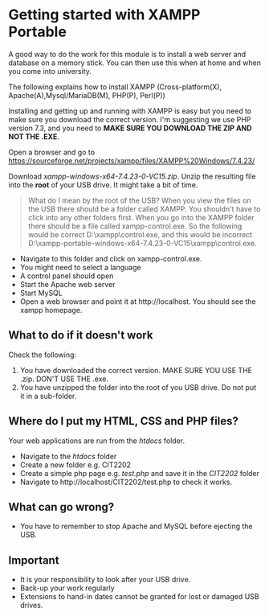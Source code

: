 # Getting started with XAMPP Portable

A good way to do the work for this module is to install a web server and database on a memory stick. You can then use this when at home and when you come into university.

The following explains how to install XAMPP (Cross-platform(X), Apache(A),Mysql/MariaDB(M), PHP\(P\), Perl\(P\))

Installing and getting up and running with XAMPP is easy but you need to make sure you download the correct version. I'm suggesting we use PHP version 7.3, and you need to **MAKE SURE YOU DOWNLOAD THE ZIP AND NOT THE .EXE**.

Open a browser and go to https://sourceforge.net/projects/xampp/files/XAMPP%20Windows/7.4.23/

Download *xampp-windows-x64-7.4.23-0-VC15.zip*. Unzip the resulting file into the **root** of your USB drive. It might take a bit of time.

> What do I mean by the root of the USB? When you view the files on the USB there should be a folder called XAMPP. You shouldn't have to click into any other folders first. When you go into the XAMPP folder there should be a file called xampp-control.exe. So the following would be correct D:\xampp\control.exe, and this would be incorrect D:\xampp-portable-windows-x64-7.4.23-0-VC15\xampp\control.exe.

* Navigate to this folder and click on xampp-control.exe.
* You might need to select a language
* A control panel should open
* Start the Apache web server
* Start MySQL
* Open a web browser and point it at http://localhost. You should see the xampp homepage.

## What to do if it doesn't work
Check the following:
1. You have downloaded the correct version. MAKE SURE YOU USE THE .zip. DON'T USE THE .exe.
2. You have unzipped the folder into the root of you USB drive. Do not put it in a sub-folder.

## Where do I put my HTML, CSS and PHP files?
Your web applications are run from the *htdocs* folder.
* Navigate to the *htdocs* folder
* Create a new folder e.g. CIT2202
* Create a simple php page e.g. *test.php* and save it in the *CIT2202* folder
* Navigate to http://localhost/CIT2202/test.php to check it works.

## What can go wrong?
* You have to remember to stop Apache and MySQL before ejecting the USB.

## Important
* It is your responsibility to look after your USB drive.
* Back-up your work regularly
* Extensions to hand-in dates cannot be granted for lost or damaged USB drives.
